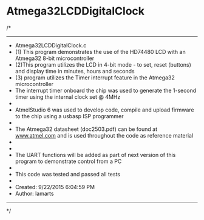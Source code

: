 # Atmega32LCDDigitalClock
/*
 * ****************************************************************************************************************
 * Atmega32LCDDigitalClock.c
 * (1) This program demonstrates the use of the HD74480 LCD with an Atmega32 8-bit microcontroller
 * (2)This program utilizes the LCD in 4-bit mode - to set, reset (buttons) and display time in minutes, hours and seconds
 * (3) program utilizes the Timer interrupt feature in the Atmega32 microcontroller
 * The interrupt timer onboard the chip was used to generate the 1-second timer using the internal clock set @ 4MHz
 *
 * AtmelStudio 6 was used to develop code, compile and upload firmware to the chip using a usbasp ISP programmer
 *
 * The Atmega32 datasheet (doc2503.pdf) can be found at www.atmel.com and is used throughout the code as reference material
 *
 *
 * The UART functions will be added as part of next version of this program to demonstrate control from a PC
 *
 * This code was tested and passed all tests
 *
 * Created: 9/22/2015 6:04:59 PM
 *  Author: lamarts
 *******************************************************************************************************************
 */  
